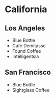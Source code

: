 # California

## Los Angeles

* Blue Bottle
* Cafe Demitasse
* Found Coffee
* Intelligentsia

## San Francisco

* Blue Bottle
* Sightglass Coffee
